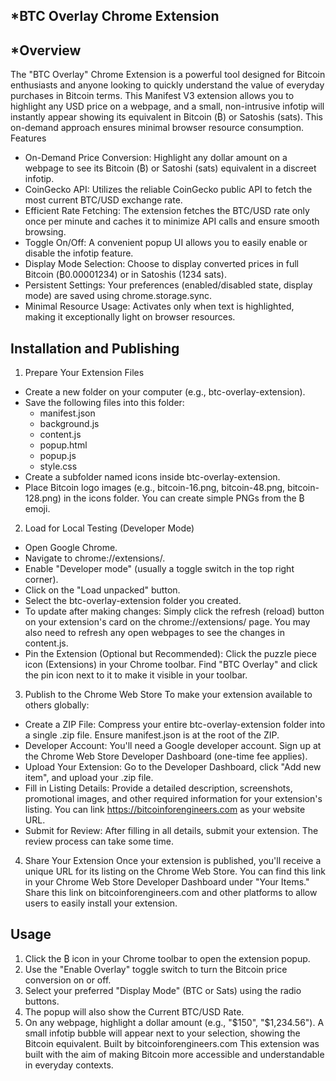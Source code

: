 ## *BTC Overlay Chrome Extension

## *Overview

The "BTC Overlay" Chrome Extension is a powerful tool designed for Bitcoin enthusiasts and anyone looking to quickly understand the value of everyday purchases in Bitcoin terms. This Manifest V3 extension allows you to highlight any USD price on a webpage, and a small, non-intrusive infotip will instantly appear showing its equivalent in Bitcoin (₿) or Satoshis (sats). This on-demand approach ensures minimal browser resource consumption.
Features

* On-Demand Price Conversion: Highlight any dollar amount on a webpage to see its Bitcoin (₿) or Satoshi (sats) equivalent in a discreet infotip.
* CoinGecko API: Utilizes the reliable CoinGecko public API to fetch the most current BTC/USD exchange rate.
* Efficient Rate Fetching: The extension fetches the BTC/USD rate only once per minute and caches it to minimize API calls and ensure smooth browsing.
* Toggle On/Off: A convenient popup UI allows you to easily enable or disable the infotip feature.
* Display Mode Selection: Choose to display converted prices in full Bitcoin (₿0.00001234) or in Satoshis (1234 sats).
* Persistent Settings: Your preferences (enabled/disabled state, display mode) are saved using chrome.storage.sync.
* Minimal Resource Usage: Activates only when text is highlighted, making it exceptionally light on browser resources.


## Installation and Publishing
1. Prepare Your Extension Files
* Create a new folder on your computer (e.g., btc-overlay-extension).
* Save the following files into this folder:
   * manifest.json
   * background.js
   * content.js
   * popup.html
   * popup.js
   * style.css
* Create a subfolder named icons inside btc-overlay-extension.
* Place Bitcoin logo images (e.g., bitcoin-16.png, bitcoin-48.png, bitcoin-128.png) in the icons folder. You can create simple PNGs from the ₿ emoji.

2. Load for Local Testing (Developer Mode)
* Open Google Chrome.
* Navigate to chrome://extensions/.
* Enable "Developer mode" (usually a toggle switch in the top right corner).
* Click on the "Load unpacked" button.
* Select the btc-overlay-extension folder you created.
* To update after making changes: Simply click the refresh (reload) button on your extension's card on the chrome://extensions/ page. You may also need to refresh any open webpages to see the changes in content.js.
* Pin the Extension (Optional but Recommended): Click the puzzle piece icon (Extensions) in your Chrome toolbar. Find "BTC Overlay" and click the pin icon next to it to make it visible in your toolbar.

3. Publish to the Chrome Web Store
To make your extension available to others globally:
* Create a ZIP File: Compress your entire btc-overlay-extension folder into a single .zip file. Ensure manifest.json is at the root of the ZIP.
* Developer Account: You'll need a Google developer account. Sign up at the Chrome Web Store Developer Dashboard (one-time fee applies).
* Upload Your Extension: Go to the Developer Dashboard, click "Add new item", and upload your .zip file.
* Fill in Listing Details: Provide a detailed description, screenshots, promotional images, and other required information for your extension's listing. You can link https://bitcoinforengineers.com as your website URL.
* Submit for Review: After filling in all details, submit your extension. The review process can take some time.
4. Share Your Extension
Once your extension is published, you'll receive a unique URL for its listing on the Chrome Web Store. You can find this link in your Chrome Web Store Developer Dashboard under "Your Items." Share this link on bitcoinforengineers.com and other platforms to allow users to easily install your extension.

## Usage
1. Click the ₿ icon in your Chrome toolbar to open the extension popup.
2. Use the "Enable Overlay" toggle switch to turn the Bitcoin price conversion on or off.
3. Select your preferred "Display Mode" (BTC or Sats) using the radio buttons.
4. The popup will also show the Current BTC/USD Rate.
5. On any webpage, highlight a dollar amount (e.g., "$150", "$1,234.56"). A small infotip bubble will appear next to your selection, showing the Bitcoin equivalent.
Built by bitcoinforengineers.com
This extension was built with the aim of making Bitcoin more accessible and understandable in everyday contexts.
